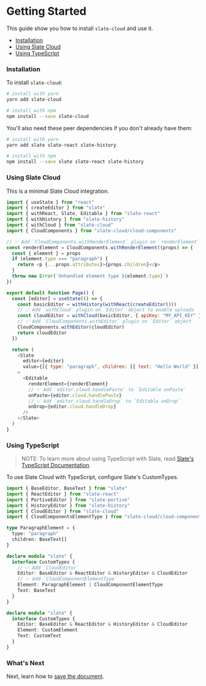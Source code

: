 # Getting Started

This guide show you how to install `slate-cloud` and use it.

- [Installation](#installation)
- [Using Slate Cloud](#using-slate-cloud)
- [Using TypeScript](#using-typescript)

### Installation

To install `slate-cloud`:

```bash
# install with yarn
yarn add slate-cloud

# install with npm
npm install --save slate-cloud
```

You'll also need these peer dependencies if you don't already have them:

```bash
# install with yarn
yarn add slate slate-react slate-history

# install with npm
npm install --save slate slate-react slate-history
```

### Using Slate Cloud

This is a minimal Slate Cloud integration.

```javascript
import { useState } from "react"
import { createEditor } from "slate"
import { withReact, Slate, Editable } from "slate-react"
import { withHistory } from "slate-history"
import { withCloud } from "slate-cloud"
import { CloudComponents } from "slate-cloud/cloud-components"

// ✅ Add `CloudComponents.withRenderElement` plugin on `renderElement`
const renderElement = CloudComponents.withRenderElement((props) => {
  const { element } = props
  if (element.type === "paragraph") {
    return <p {...props.attributes}>{props.children}</p>
  }
  throw new Error(`Unhandled element type ${element.type}`)
})

export default function Page() {
  const [editor] = useState(() => {
    const basicEditor = withHistory(withReact(createEditor()))
    // ✅ Add `withCloud` plugin on `Editor` object to enable uploads
    const cloudEditor = withCloud(basicEditor, { apiKey: "MY_API_KEY" })
    // ✅ Add `CloudComponents.withEditor` plugin on `Editor` object
    CloudComponents.withEditor(cloudEditor)
    return cloudEditor
  })

  return (
    <Slate
      editor={editor}
      value={[{ type: "paragraph", children: [{ text: "Hello World" }] }]}
    >
      <Editable
        renderElement={renderElement}
        // ✅ Add `editor.cloud.handlePaste` to `Editable onPaste`
        onPaste={editor.cloud.handlePaste}
        // ✅ Add `editor.cloud.handleDrop` to `Editable onDrop`
        onDrop={editor.cloud.handleDrop}
      />
    </Slate>
  )
}
```

### Using TypeScript

> NOTE: To learn more about using TypeScript with Slate, read [Slate's TypeScript Documentation](https://docs.slatejs.org/concepts/12-typescript).

To use Slate Cloud with TypeScript, configure Slate's CustomTypes.

```typescript
import { BaseEditor, BaseText } from "slate"
import { ReactEditor } from "slate-react"
import { PortiveEditor } from "slate-portive"
import { HistoryEditor } from "slate-history"
import { CloudEditor } from "slate-cloud"
import { CloudComponentsElementType } from "slate-cloud/cloud-components"

type ParagraphElement = {
  type: "paragraph"
  children: BaseText[]
}

declare module "slate" {
  interface CustomTypes {
    // ✅ Add `CloudEditor`
    Editor: BaseEditor & ReactEditor & HistoryEditor & CloudEditor
    // ✅ Add `CloudComponentElementType`
    Element: ParagraphElement | CloudComponentElementType
    Text: BaseText
  }
}

declare module "slate" {
  interface CustomTypes {
    Editor: BaseEditor & ReactEditor & HistoryEditor & CloudEditor
    Element: CustomElement
    Text: CustomText
  }
}
```

### What's Next

Next, learn how to [save the document](./02-saving-document.md).
